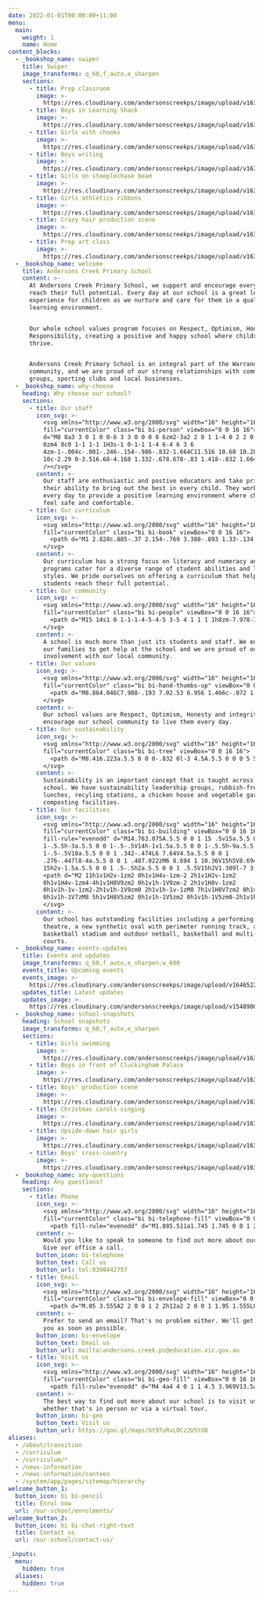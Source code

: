 ```yaml
---
date: 2022-01-01T00:00:00+11:00
menu:
  main:
    weight: 1
    name: Home
content_blocks:
  - _bookshop_name: swiper
    title: Swiper
    image_transforms: q_60,f_auto,e_sharpen
    sections:
      - title: Prep classroom
        image: >-
          https://res.cloudinary.com/andersonscreekps/image/upload/v1631592524/assets/img/home/20200603-151859.jpg
      - title: Boys in Learning Shack
        image: >-
          https://res.cloudinary.com/andersonscreekps/image/upload/v1631611967/assets/img/home/20201029-125830.jpg
      - title: Girls with chooks
        image: >-
          https://res.cloudinary.com/andersonscreekps/image/upload/v1631592525/assets/img/home/20201105-115737.jpg
      - title: Boys writing
        image: >-
          https://res.cloudinary.com/andersonscreekps/image/upload/v1631592524/assets/img/home/20180810-095841.jpg
      - title: Girls on steeplechase beam
        image: >-
          https://res.cloudinary.com/andersonscreekps/image/upload/v1631592524/assets/img/home/20190912-114206.jpg
      - title: Girls athletics ribbons
        image: >-
          https://res.cloudinary.com/andersonscreekps/image/upload/v1631592524/assets/img/home/20190807-104641.jpg
      - title: Crazy hair production scene
        image: >-
          https://res.cloudinary.com/andersonscreekps/image/upload/v1631592524/assets/img/home/20190911-191925.jpg
      - title: Prep art class
        image: >-
          https://res.cloudinary.com/andersonscreekps/image/upload/v1631592524/assets/img/home/20180810-090920.jpg
  - _bookshop_name: welcome
    title: Andersons Creek Primary School
    content: >-
      At Andersons Creek Primary School, we support and encourage every child to
      reach their full potential. Every day at our school is a great learning
      experience for children as we nurture and care for them in a quality
      learning environment.


      Our whole school values program focuses on Respect, Optimism, Honesty and
      Responsibility, creating a positive and happy school where children can
      thrive.


      Andersons Creek Primary School is an integral part of the Warrandyte
      community, and we are proud of our strong relationships with community
      groups, sporting clubs and local businesses.
  - _bookshop_name: why-choose
    heading: Why choose our school?
    sections:
      - title: Our staff
        icon_svg: >-
          <svg xmlns="http://www.w3.org/2000/svg" width="16" height="16"
          fill="currentColor" class="bi bi-person" viewbox="0 0 16 16">   <path
          d="M8 8a3 3 0 1 0 0-6 3 3 0 0 0 0 6zm2-3a2 2 0 1 1-4 0 2 2 0 0 1 4
          0zm4 8c0 1-1 1-1 1H3s-1 0-1-1 1-4 6-4 6 3 6
          4zm-1-.004c-.001-.246-.154-.986-.832-1.664C11.516 10.68 10.289 10 8
          10c-2.29 0-3.516.68-4.168 1.332-.678.678-.83 1.418-.832 1.664h10z"
          /></svg>
        content: >-
          Our staff are enthusiastic and postive educators and take pride in
          their ability to bring out the best in every child. They work hard
          every day to provide a positive learning environment where children
          feel safe and comfortable.
      - title: Our curriculum
        icon_svg: >-
          <svg xmlns="http://www.w3.org/2000/svg" width="16" height="16"
          fill="currentColor" class="bi bi-book" viewBox="0 0 16 16">
            <path d="M1 2.828c.885-.37 2.154-.769 3.388-.893 1.33-.134 2.458.063 3.112.752v9.746c-.935-.53-2.12-.603-3.213-.493-1.18.12-2.37.461-3.287.811V2.828zm7.5-.141c.654-.689 1.782-.886 3.112-.752 1.234.124 2.503.523 3.388.893v9.923c-.918-.35-2.107-.692-3.287-.81-1.094-.111-2.278-.039-3.213.492V2.687zM8 1.783C7.015.936 5.587.81 4.287.94c-1.514.153-3.042.672-3.994 1.105A.5.5 0 0 0 0 2.5v11a.5.5 0 0 0 .707.455c.882-.4 2.303-.881 3.68-1.02 1.409-.142 2.59.087 3.223.877a.5.5 0 0 0 .78 0c.633-.79 1.814-1.019 3.222-.877 1.378.139 2.8.62 3.681 1.02A.5.5 0 0 0 16 13.5v-11a.5.5 0 0 0-.293-.455c-.952-.433-2.48-.952-3.994-1.105C10.413.809 8.985.936 8 1.783z"/>
          </svg>
        content: >-
          Our curriculum has a strong focus on literacy and numeracy and our
          programs cater for a diverse range of student abilities and learning
          styles. We pride ourselves on offering a curriculum that helps
          students reach their full potential.
      - title: Our community
        icon_svg: >-
          <svg xmlns="http://www.w3.org/2000/svg" width="16" height="16"
          fill="currentColor" class="bi bi-people" viewBox="0 0 16 16">
            <path d="M15 14s1 0 1-1-1-4-5-4-5 3-5 4 1 1 1 1h8zm-7.978-1A.261.261 0 0 1 7 12.996c.001-.264.167-1.03.76-1.72C8.312 10.629 9.282 10 11 10c1.717 0 2.687.63 3.24 1.276.593.69.758 1.457.76 1.72l-.008.002a.274.274 0 0 1-.014.002H7.022zM11 7a2 2 0 1 0 0-4 2 2 0 0 0 0 4zm3-2a3 3 0 1 1-6 0 3 3 0 0 1 6 0zM6.936 9.28a5.88 5.88 0 0 0-1.23-.247A7.35 7.35 0 0 0 5 9c-4 0-5 3-5 4 0 .667.333 1 1 1h4.216A2.238 2.238 0 0 1 5 13c0-1.01.377-2.042 1.09-2.904.243-.294.526-.569.846-.816zM4.92 10A5.493 5.493 0 0 0 4 13H1c0-.26.164-1.03.76-1.724.545-.636 1.492-1.256 3.16-1.275zM1.5 5.5a3 3 0 1 1 6 0 3 3 0 0 1-6 0zm3-2a2 2 0 1 0 0 4 2 2 0 0 0 0-4z"/>
          </svg>
        content: >-
          A school is much more than just its students and staff. We encourage
          our families to get help at the school and we are proud of our
          involvement with our local community.
      - title: Our values
        icon_svg: >-
          <svg xmlns="http://www.w3.org/2000/svg" width="16" height="16"
          fill="currentColor" class="bi bi-hand-thumbs-up" viewBox="0 0 16 16">
            <path d="M8.864.046C7.908-.193 7.02.53 6.956 1.466c-.072 1.051-.23 2.016-.428 2.59-.125.36-.479 1.013-1.04 1.639-.557.623-1.282 1.178-2.131 1.41C2.685 7.288 2 7.87 2 8.72v4.001c0 .845.682 1.464 1.448 1.545 1.07.114 1.564.415 2.068.723l.048.03c.272.165.578.348.97.484.397.136.861.217 1.466.217h3.5c.937 0 1.599-.477 1.934-1.064a1.86 1.86 0 0 0 .254-.912c0-.152-.023-.312-.077-.464.201-.263.38-.578.488-.901.11-.33.172-.762.004-1.149.069-.13.12-.269.159-.403.077-.27.113-.568.113-.857 0-.288-.036-.585-.113-.856a2.144 2.144 0 0 0-.138-.362 1.9 1.9 0 0 0 .234-1.734c-.206-.592-.682-1.1-1.2-1.272-.847-.282-1.803-.276-2.516-.211a9.84 9.84 0 0 0-.443.05 9.365 9.365 0 0 0-.062-4.509A1.38 1.38 0 0 0 9.125.111L8.864.046zM11.5 14.721H8c-.51 0-.863-.069-1.14-.164-.281-.097-.506-.228-.776-.393l-.04-.024c-.555-.339-1.198-.731-2.49-.868-.333-.036-.554-.29-.554-.55V8.72c0-.254.226-.543.62-.65 1.095-.3 1.977-.996 2.614-1.708.635-.71 1.064-1.475 1.238-1.978.243-.7.407-1.768.482-2.85.025-.362.36-.594.667-.518l.262.066c.16.04.258.143.288.255a8.34 8.34 0 0 1-.145 4.725.5.5 0 0 0 .595.644l.003-.001.014-.003.058-.014a8.908 8.908 0 0 1 1.036-.157c.663-.06 1.457-.054 2.11.164.175.058.45.3.57.65.107.308.087.67-.266 1.022l-.353.353.353.354c.043.043.105.141.154.315.048.167.075.37.075.581 0 .212-.027.414-.075.582-.05.174-.111.272-.154.315l-.353.353.353.354c.047.047.109.177.005.488a2.224 2.224 0 0 1-.505.805l-.353.353.353.354c.006.005.041.05.041.17a.866.866 0 0 1-.121.416c-.165.288-.503.56-1.066.56z"/>
          </svg>
        content: >-
          Our school values are Respect, Optimism, Honesty and integrity and we
          encourage our school community to live them every day.
      - title: Our sustainability
        icon_svg: >-
          <svg xmlns="http://www.w3.org/2000/svg" width="16" height="16"
          fill="currentColor" class="bi bi-tree" viewBox="0 0 16 16">
            <path d="M8.416.223a.5.5 0 0 0-.832 0l-3 4.5A.5.5 0 0 0 5 5.5h.098L3.076 8.735A.5.5 0 0 0 3.5 9.5h.191l-1.638 3.276a.5.5 0 0 0 .447.724H7V16h2v-2.5h4.5a.5.5 0 0 0 .447-.724L12.31 9.5h.191a.5.5 0 0 0 .424-.765L10.902 5.5H11a.5.5 0 0 0 .416-.777l-3-4.5zM6.437 4.758A.5.5 0 0 0 6 4.5h-.066L8 1.401 10.066 4.5H10a.5.5 0 0 0-.424.765L11.598 8.5H11.5a.5.5 0 0 0-.447.724L12.69 12.5H3.309l1.638-3.276A.5.5 0 0 0 4.5 8.5h-.098l2.022-3.235a.5.5 0 0 0 .013-.507z"/>
          </svg>
        content: >-
          Sustainability is an important concept that is taught across our
          school. We have sustainability leadership groups, rubbish-free
          lunches, recyling stations, a chicken house and vegetable garden with
          composting facilities.
      - title: Our facilities
        icon_svg: >-
          <svg xmlns="http://www.w3.org/2000/svg" width="16" height="16"
          fill="currentColor" class="bi bi-building" viewBox="0 0 16 16"> <path
          fill-rule="evenodd" d="M14.763.075A.5.5 0 0 1 15 .5v15a.5.5 0 0
          1-.5.5h-3a.5.5 0 0 1-.5-.5V14h-1v1.5a.5.5 0 0 1-.5.5h-9a.5.5 0 0
          1-.5-.5V10a.5.5 0 0 1 .342-.474L6 7.64V4.5a.5.5 0 0 1
          .276-.447l8-4a.5.5 0 0 1 .487.022zM6 8.694 1 10.36V15h5V8.694zM7
          15h2v-1.5a.5.5 0 0 1 .5-.5h2a.5.5 0 0 1 .5.5V15h2V1.309l-7 3.5V15z"/>
          <path d="M2 11h1v1H2v-1zm2 0h1v1H4v-1zm-2 2h1v1H2v-1zm2
          0h1v1H4v-1zm4-4h1v1H8V9zm2 0h1v1h-1V9zm-2 2h1v1H8v-1zm2
          0h1v1h-1v-1zm2-2h1v1h-1V9zm0 2h1v1h-1v-1zM8 7h1v1H8V7zm2 0h1v1h-1V7zm2
          0h1v1h-1V7zM8 5h1v1H8V5zm2 0h1v1h-1V5zm2 0h1v1h-1V5zm0-2h1v1h-1V3z"/>
          </svg>
        content: >-
          Our school has outstanding facilities including a performing arts
          theatre, a new synthetic oval with perimeter running track, an indoor
          basketball stadium and outdoor netball, basketball and multi-purpose
          courts.
  - _bookshop_name: events-updates
    title: Events and updates
    image_transforms: q_60,f_auto,e_sharpen,w_600
    events_title: Upcoming events
    events_image: >-
      https://res.cloudinary.com/andersonscreekps/image/upload/v1646522405/20211021-081412.jpg
    updates_title: Latest updates
    updates_image: >-
      https://res.cloudinary.com/andersonscreekps/image/upload/v1548900561/20180526-083159.jpg
  - _bookshop_name: school-snapshots
    heading: School snapshots
    image_transforms: q_60,f_auto,e_sharpen
    sections:
      - title: Girls swimming
        image: >-
          https://res.cloudinary.com/andersonscreekps/image/upload/v1631681329/assets/img/our-school/snapshots/20200224-091335.jpg
      - title: Boys in front of Cluckingham Palace
        image: >-
          https://res.cloudinary.com/andersonscreekps/image/upload/v1631681330/assets/img/our-school/snapshots/20201105-115301.jpg
      - title: Boys' production scene
        image: >-
          https://res.cloudinary.com/andersonscreekps/image/upload/v1631681329/assets/img/our-school/snapshots/20190911-213714.jpg
      - title: Christmas carols singing
        image: >-
          https://res.cloudinary.com/andersonscreekps/image/upload/v1631681329/assets/img/our-school/snapshots/20191211-173918.jpg
      - title: Upside-down hair girls
        image: >-
          https://res.cloudinary.com/andersonscreekps/image/upload/v1631681330/assets/img/our-school/snapshots/20201029-122847.jpg
      - title: Boys' cross-country
        image: >-
          https://res.cloudinary.com/andersonscreekps/image/upload/v1631681331/assets/img/our-school/snapshots/20210505-123723.jpg
  - _bookshop_name: any-questions
    heading: Any questions?
    sections:
      - title: Phone
        icon_svg: >-
          <svg xmlns="http://www.w3.org/2000/svg" width="16" height="16"
          fill="currentColor" class="bi bi-telephone-fill" viewBox="0 0 16 16">
            <path fill-rule="evenodd" d="M1.885.511a1.745 1.745 0 0 1 2.61.163L6.29 2.98c.329.423.445.974.315 1.494l-.547 2.19a.678.678 0 0 0 .178.643l2.457 2.457a.678.678 0 0 0 .644.178l2.189-.547a1.745 1.745 0 0 1 1.494.315l2.306 1.794c.829.645.905 1.87.163 2.611l-1.034 1.034c-.74.74-1.846 1.065-2.877.702a18.634 18.634 0 0 1-7.01-4.42 18.634 18.634 0 0 1-4.42-7.009c-.362-1.03-.037-2.137.703-2.877L1.885.511z"/>
        content: >-
          Would you like to speak to someone to find out more about our school?
          Give our office a call.
        button_icon: bi-telephone
        button_text: Call us
        button_url: tel:0398442757
      - title: Email
        icon_svg: >-
          <svg xmlns="http://www.w3.org/2000/svg" width="16" height="16"
          fill="currentColor" class="bi bi-envelope-fill" viewBox="0 0 16 16">
            <path d="M.05 3.555A2 2 0 0 1 2 2h12a2 2 0 0 1 1.95 1.555L8 8.414.05 3.555zM0 4.697v7.104l5.803-3.558L0 4.697zM6.761 8.83l-6.57 4.027A2 2 0 0 0 2 14h12a2 2 0 0 0 1.808-1.144l-6.57-4.027L8 9.586l-1.239-.757zm3.436-.586L16 11.801V4.697l-5.803 3.546z"/>
        content: >-
          Prefer to send an email? That's no problem either. We'll get back to
          you as soon as possible.
        button_icon: bi-envelope
        button_text: Email us
        button_url: mailto:andersons.creek.ps@education.vic.gov.au
      - title: Visit us
        icon_svg: >-
          <svg xmlns="http://www.w3.org/2000/svg" width="16" height="16"
          fill="currentColor" class="bi bi-geo-fill" viewBox="0 0 16 16">
            <path fill-rule="evenodd" d="M4 4a4 4 0 1 1 4.5 3.969V13.5a.5.5 0 0 1-1 0V7.97A4 4 0 0 1 4 3.999zm2.493 8.574a.5.5 0 0 1-.411.575c-.712.118-1.28.295-1.655.493a1.319 1.319 0 0 0-.37.265.301.301 0 0 0-.057.09V14l.002.008a.147.147 0 0 0 .016.033.617.617 0 0 0 .145.15c.165.13.435.27.813.395.751.25 1.82.414 3.024.414s2.273-.163 3.024-.414c.378-.126.648-.265.813-.395a.619.619 0 0 0 .146-.15.148.148 0 0 0 .015-.033L12 14v-.004a.301.301 0 0 0-.057-.09 1.318 1.318 0 0 0-.37-.264c-.376-.198-.943-.375-1.655-.493a.5.5 0 1 1 .164-.986c.77.127 1.452.328 1.957.594C12.5 13 13 13.4 13 14c0 .426-.26.752-.544.977-.29.228-.68.413-1.116.558-.878.293-2.059.465-3.34.465-1.281 0-2.462-.172-3.34-.465-.436-.145-.826-.33-1.116-.558C3.26 14.752 3 14.426 3 14c0-.599.5-1 .961-1.243.505-.266 1.187-.467 1.957-.594a.5.5 0 0 1 .575.411z"/>
        content: >-
          The best way to find out more about our school is to visit us -
          whether that's in person or via a virtual tour.
        button_icon: bi-geo
        button_text: Visit us
        button_url: https://goo.gl/maps/bt97uRvLDCz2U5Yd8
aliases:
  - /about/transition
  - /curriculum
  - /curriculum/*
  - /news-information
  - /news-information/canteen
  - /system/app/pages/sitemap/hierarchy
welcome_button_1:
  button_icon: bi bi-pencil
  title: Enrol now
  url: /our-school/enrolments/
welcome_button_2:
  button_icon: bi bi-chat-right-text
  title: Contact us
  url: /our-school/contact-us/

_inputs:
  menu:
    hidden: true
  aliases:
    hidden: true
---
```


